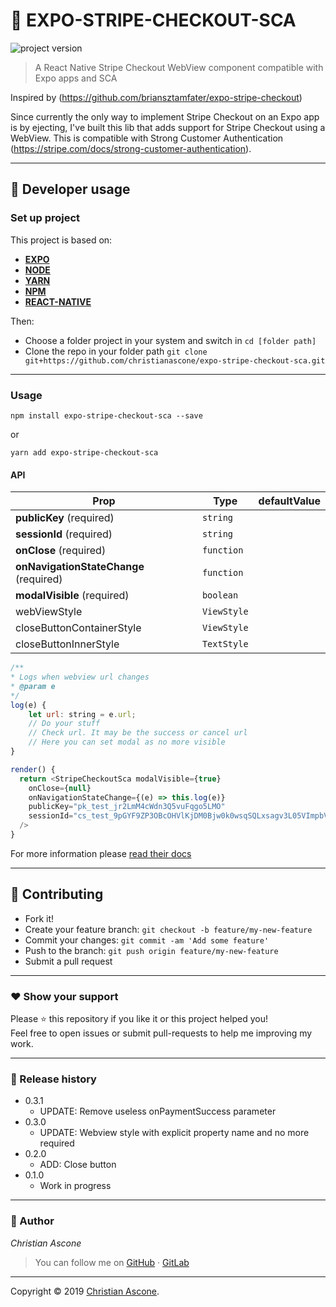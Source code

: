 # **:triangular_flag_on_post: EXPO-STRIPE-CHECKOUT-SCA**

![project version](https://img.shields.io/badge/project-0.3.1-brightgreen.svg)

> A React Native Stripe Checkout WebView component compatible with Expo apps and SCA

Inspired by (https://github.com/briansztamfater/expo-stripe-checkout)

Since currently the only way to implement Stripe Checkout on an Expo app is by ejecting, I've built this lib that adds support for Stripe Checkout using a WebView.
This is compatible with Strong Customer Authentication (https://stripe.com/docs/strong-customer-authentication).

---


## **:wrench: Developer usage**

### **Set up project**

This project is based on:

- [**EXPO**](https://expo.io/) 
- [**NODE**](https://nodejs.org/)
- [**YARN**](https://yarnpkg.com/)
- [**NPM**](https://www.npmjs.com/)
- [**REACT-NATIVE**](https://facebook.github.io/react-native/)

Then:

- Choose a folder project in your system and switch in `cd [folder path]`
- Clone the repo in your folder path `git clone git+https://github.com/christianascone/expo-stripe-checkout-sca.git`

---


### **Usage**

```
npm install expo-stripe-checkout-sca --save
```
or
```
yarn add expo-stripe-checkout-sca
```

#### API

| Prop                                                                       | Type       | defaultValue          |
| -------------------------------------------------------------------------- | ---------- | --------------------- |
| **publicKey** (required)                                                   | `string`   |                       |
| **sessionId** (required)                                                   | `string`   |                       |
| **onClose** (required)                                                     | `function` |                       |
| **onNavigationStateChange** (required)                                     | `function` |                       |
| **modalVisible** (required)                                                | `boolean`  |                       |
| webViewStyle                                                               | `ViewStyle`|                       |
| closeButtonContainerStyle                                                  | `ViewStyle`|                       |
| closeButtonInnerStyle                                                      | `TextStyle`|                       |

```js
/**
* Logs when webview url changes
* @param e
*/
log(e) {
    let url: string = e.url;
    // Do your stuff
    // Check url. It may be the success or cancel url
    // Here you can set modal as no more visible
}

render() {
  return <StripeCheckoutSca modalVisible={true}
    onClose={null}
    onNavigationStateChange={(e) => this.log(e)}
    publicKey="pk_test_jr2LmM4cWdn3Q5vuFqgo5LMO"
    sessionId="cs_test_9pGYF9ZP3OBcOHVlKjDM0Bjw0k0wsqSQLxsagv3L05VImpbV1iZAzcG1"
  />
}
```

For more information please
[read their docs](https://stripe.com/docs/checkout)

---


## **:handshake: Contributing**

- Fork it!
- Create your feature branch: `git checkout -b feature/my-new-feature`
- Commit your changes: `git commit -am 'Add some feature'`
- Push to the branch: `git push origin feature/my-new-feature`
- Submit a pull request

---



### **:heart: Show your support**

Please :star: this repository if you like it or this project helped you!\
Feel free to open issues or submit pull-requests to help me improving my work.


---

### **:scroll: Release history**

* 0.3.1
    * UPDATE: Remove useless onPaymentSuccess parameter
* 0.3.0
    * UPDATE: Webview style with explicit property name and no more required
* 0.2.0
    * ADD: Close button
* 0.1.0
    * Work in progress

---

### **:robot: Author**

_*Christian Ascone*_

> You can follow me on
[GitHub](https://github.com/christianascone)&nbsp;&middot;&nbsp;[GitLab](https://gitlab.com/christianascone)

---

Copyright © 2019 [Christian Ascone](https://github.com/christianascone).